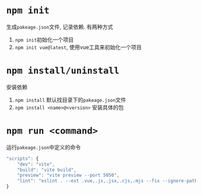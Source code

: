 # `npm init`
生成`pakeage.json`文件, 记录依赖. 有两种方式
1. `npm init`初始化一个项目
2. `npm init vue@latest`, 使用vue工具来初始化一个项目


# `npm install/uninstall`
安装依赖
1. `npm install` 默认找目录下的`pakeage.json`文件
2. `npm install <name>@<version>` 安装具体的包


# `npm run <command>`

运行`pakeage.json`中定义的命令
```js
"scripts": {
    "dev": "vite",
    "build": "vite build",
    "preview": "vite preview --port 5050",
    "lint": "eslint . --ext .vue,.js,.jsx,.cjs,.mjs --fix --ignore-path .gitignore"
}
```